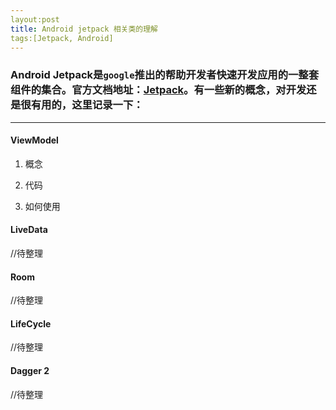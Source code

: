 ```yaml
---
layout:post
title: Android jetpack 相关类的理解
tags:[Jetpack, Android]
---
```




### Android Jetpack是`google`推出的帮助开发者快速开发应用的一整套组件的集合。官方文档地址：[Jetpack](https://developer.android.com/jetpack/arch/)。有一些新的概念，对开发还是很有用的，这里记录一下：
---------------------------------------

#### ViewModel
1. 概念



2. 代码



3. 如何使用

#### LiveData
//待整理

#### Room
//待整理

#### LifeCycle
//待整理

#### Dagger 2
//待整理